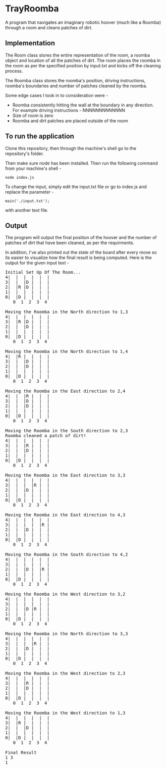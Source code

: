 # TrayRoomba

A program that navigates an imaginary robotic hoover (much like a Roomba) through a room and cleans patches of dirt. 

## Implementation

The Room class stores the entire representation of the room, a roomba object and location of all the patches of dirt. The room 
places the roomba in the room as per the specified position by input.txt and kicks off the cleaning process. 

The Roomba class stores the roomba's position, driving instructions, roomba's boundaries and number of patches cleaned by the roomba.

Some edge cases I took in to consideration were - 
* Roomba consistently hitting the wall at the boundary in any direction. For example driving instructions - NNNNNNNNNNNNN
* Size of room is zero 
* Roomba and dirt patches are placed outside of the room

## To run the application

Clone this repository, then through the machine's shell go to the repository's 
folder.

Then make sure node has been installed. Then run the following command
from your machine's shell -  
```
node index.js
```

To change the input, simply edit the input.txt file or go to index.js and replace the parameter - 
```
main('./input.txt');
```
with another text file. 
## Output

The program will output the final position of the hoover and the 
number of patches of dirt that have been cleaned, as per the
requirments. 

In addition, I've also printed out the state of the board after every 
move so its easier to visualize how the final result is being 
computed. Here is the output for the given input text - 
<pre>
Initial Set Up Of The Room...
4|  |  |  |  |  |
3|  |  |D |  |  |
2|  |R |D |  |  |
1|  |  |  |  |  |
0|  |D |  |  |  |
   0  1  2  3  4 

Moving the Roomba in the North direction to 1,3
4|  |  |  |  |  |
3|  |R |D |  |  |
2|  |  |D |  |  |
1|  |  |  |  |  |
0|  |D |  |  |  |
   0  1  2  3  4 

Moving the Roomba in the North direction to 1,4
4|  |R |  |  |  |
3|  |  |D |  |  |
2|  |  |D |  |  |
1|  |  |  |  |  |
0|  |D |  |  |  |
   0  1  2  3  4 

Moving the Roomba in the East direction to 2,4
4|  |  |R |  |  |
3|  |  |D |  |  |
2|  |  |D |  |  |
1|  |  |  |  |  |
0|  |D |  |  |  |
   0  1  2  3  4 

Moving the Roomba in the South direction to 2,3
Roomba cleaned a patch of dirt!
4|  |  |  |  |  |
3|  |  |R |  |  |
2|  |  |D |  |  |
1|  |  |  |  |  |
0|  |D |  |  |  |
   0  1  2  3  4 

Moving the Roomba in the East direction to 3,3
4|  |  |  |  |  |
3|  |  |  |R |  |
2|  |  |D |  |  |
1|  |  |  |  |  |
0|  |D |  |  |  |
   0  1  2  3  4 

Moving the Roomba in the East direction to 4,3
4|  |  |  |  |  |
3|  |  |  |  |R |
2|  |  |D |  |  |
1|  |  |  |  |  |
0|  |D |  |  |  |
   0  1  2  3  4 

Moving the Roomba in the South direction to 4,2
4|  |  |  |  |  |
3|  |  |  |  |  |
2|  |  |D |  |R |
1|  |  |  |  |  |
0|  |D |  |  |  |
   0  1  2  3  4 

Moving the Roomba in the West direction to 3,2
4|  |  |  |  |  |
3|  |  |  |  |  |
2|  |  |D |R |  |
1|  |  |  |  |  |
0|  |D |  |  |  |
   0  1  2  3  4 

Moving the Roomba in the North direction to 3,3
4|  |  |  |  |  |
3|  |  |  |R |  |
2|  |  |D |  |  |
1|  |  |  |  |  |
0|  |D |  |  |  |
   0  1  2  3  4 

Moving the Roomba in the West direction to 2,3
4|  |  |  |  |  |
3|  |  |R |  |  |
2|  |  |D |  |  |
1|  |  |  |  |  |
0|  |D |  |  |  |
   0  1  2  3  4 

Moving the Roomba in the West direction to 1,3
4|  |  |  |  |  |
3|  |R |  |  |  |
2|  |  |D |  |  |
1|  |  |  |  |  |
0|  |D |  |  |  |
   0  1  2  3  4 

Final Result
1 3
1

</pre>

